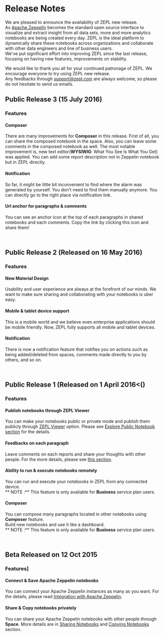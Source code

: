 # Release Notes

We are pleased to announce the availability of ZEPL new release.  <br/>
As <a href="https://zeppelin.apache.org/" target="_blank">Apache Zeppelin</a> becomes the standard open source interface to visualize and extract insight from all data sets, more and more analytics notebooks are being created every day. 
ZEPL is the ideal platform to dynamically share these notebooks across organizations and collaborate with other data engineers and line of business users. <br/>
We've put significant effort into improving ZEPL since the last release, focusing on having new features, improvements on stability.

We would like to thank you all for your continued patronage of ZEPL. 
We encourage everyone to try using ZEPL new release. <br/>
Any feedbacks through [support@zepl.com](mailto:support@zepl.com) are always welcome, so please do not hesitate to send us emails.

## Public Release 3 (15 July 2016)

### Features

#### Composer
There are many improvements for **Composer** in this release. First of all, you can share the composed notebook in the space. 
Also, you can leave some comments in the composed notebook as well.
The most notable improvement is, new text editor(**WYSIWIG**: What You See Is What You Get) was applied. 
You can add some report description not in Zeppelin notebook but in ZEPL directly.

#### Notification
So far, it might be little bit inconvenient to find where the alarm was generated by yourself. You don't need to find them manually anymore.
You can directly go to the right place via notification link.

#### Url anchor for paragraphs & comments
You can see an anchor icon at the top of each paragraphs in shared notebooks and each comments.
Copy the link by clicking this icon and share them!

<br/>

## Public Release 2 (Released on 16 May 2016)

### Features

#### New Material Design
Usability and user experience are always at the forefront of our minds. 
We want to make sure sharing and collaborating with your notebooks is uber easy. 

#### Mobile & tablet device support
This is a mobile world and we believe even enterprise applications should be mobile friendly. 
Now, ZEPL fully supports all mobile and tablet devices.

#### Notification
There is now a notification feature that notifies you on actions such as being added/deleted from spaces, comments made directly to you by others, and so on.

<br/>

## Public Release 1 (Released on 1 April 2016<()

### Features

#### Publish notebooks through ZEPL Viewer
You can make your notebooks public or private mode and publish them publicly through <a href="https://www.zepl.com/explore" target="_blank">ZEPL Viewer</a> option.
Please see [Explore Public Notebook section](exploring_notebooks.md) for the details.

#### Feedbacks on each paragraph
Leave comments on each reports and share your thoughts with other people. 
For the more details, please see [this section](sharing_notebooks.md#inviting-people-to-the-space).

#### Ability to run & execute notebooks remotely
You can run and execute your notebooks in ZEPL from any connected device. <br/>
<span class="note-font">** NOTE :** This feature is only available for **Business** service plan users.</span>

#### Composer
You can compose many paragraphs located in other notebooks using **Composer** feature. <br/>
Build new notebooks and use it like a dashboard.<br/>
<span class="note-font">** NOTE :** This feature is only available for **Business** service plan users.</span>

<br/>

## Beta Released on 12 Oct 2015

### Features]

#### Connect & Save Apache Zeppelin notebooks
You can connect your Apache Zeppelin instances as many as you want. 
For the details, please read [Integration with Apache Zeppelin](zeppelin_integration.md).

#### Share & Copy notebooks privately
You can share your Apache Zeppelin notebooks with other people through **Space**. 
More details are in [Sharing Notebooks](sharing_notebooks.md) and [Copying Notebooks](copying_notebooks.md) section.
